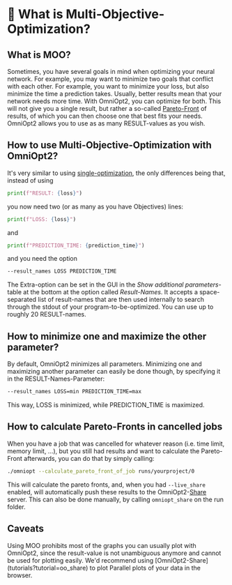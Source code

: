 # <span class="tutorial_icon invert_in_dark_mode">🧭</span> What is Multi-Objective-Optimization?

<!-- How to use OmniOpt2 with Multi-Objective-Optimization (MOO)? -->

<!-- Category: Multiple Objectives -->

<div id="toc"></div>

## What is MOO?

Sometimes, you have several goals in mind when optimizing your neural network. For example, you may want to minimize two goals that conflict with each other. For example, you want to minimize your loss, but also minimize the time a prediction takes. Usually, better results mean that your network needs more time. With OmniOpt2, you can optimize for both. This will not give you a single result, but rather a so-called [Pareto-Front](https://en.wikipedia.org/wiki/Pareto_front) of results, of which you can then choose one that best fits your needs. OmniOpt2 allows you to use as as many RESULT-values as you wish.

## How to use Multi-Objective-Optimization with OmniOpt2?

It's very similar to using [single-optimization](tutorials?tutorial=run_sh), the only differences being that, instead of using

```python
print(f"RESULT: {loss}")
```

you now need two (or as many as you have Objectives) lines:

```python
print(f"LOSS: {loss}")
```

and

```python
print(f"PREDICTION_TIME: {prediction_time}")
```

and you need the option

```bash
--result_names LOSS PREDICTION_TIME
```

The Extra-option can be set in the GUI in the *Show additional parameters*-table at the bottom at the option called *Result-Names*. It accepts a space-separated list of result-names that are then used internally to search through the stdout of your program-to-be-optimized. You can use up to roughly 20 RESULT-names.

## How to minimize one and maximize the other parameter?

By default, OmniOpt2 minimizes all parameters. Minimizing one and maximizing another parameter can easily be done though, by specifying it in the RESULT-Names-Parameter:

```bash
--result_names LOSS=min PREDICTION_TIME=max
```

This way, LOSS is minimized, while PREDICTION_TIME is maximized.

## How to calculate Pareto-Fronts in cancelled jobs

When you have a job that was cancelled for whatever reason (i.e. time limit, memory limit, ...), but you still had results and want to calculate the Pareto-Front afterwards, you can do that by simply calling:

```bash
./omniopt --calculate_pareto_front_of_job runs/yourproject/0
```

This will calculate the pareto fronts, and, when you had `--live_share` enabled, will automatically push these results to the OmniOpt2-[Share](tutorials?tutorial=oo_share) server. This can also be done manually, by calling `omniopt_share` on the run folder.

## Caveats
<div class="caveat warning">
Using MOO prohibits most of the graphs you can usually plot with OmniOpt2, since the result-value is not unambiguous anymore and cannot be used for plotting easily. We'd recommend using [OmniOpt2-Share](tutorials?tutorial=oo_share) to plot Parallel plots of your data in the browser.
</div>
